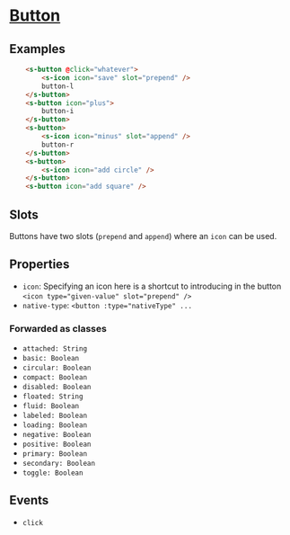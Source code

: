 # [Button](https://semantic-ui.com/elements/button.html)
## Examples
```html
	<s-button @click="whatever">
		<s-icon icon="save" slot="prepend" />
		button-l
	</s-button>
	<s-button icon="plus">
		button-i
	</s-button>
	<s-button>
		<s-icon icon="minus" slot="append" />
		button-r
	</s-button>
	<s-button>
		<s-icon icon="add circle" />
	</s-button>
	<s-button icon="add square" />
```
## Slots
Buttons have two slots (`prepend` and `append`) where an `icon` can be used.

## Properties
- `icon`: Specifying an icon here is a shortcut to introducing in the button `<icon type="given-value" slot="prepend" />`
- `native-type`: `<button :type="nativeType" ...`
### Forwarded as classes
- `attached: String`
- `basic: Boolean`
- `circular: Boolean`
- `compact: Boolean`
- `disabled: Boolean`
- `floated: String`
- `fluid: Boolean`
- `labeled: Boolean`
- `loading: Boolean`
- `negative: Boolean`
- `positive: Boolean`
- `primary: Boolean`
- `secondary: Boolean`
- `toggle: Boolean`
## Events
- `click`